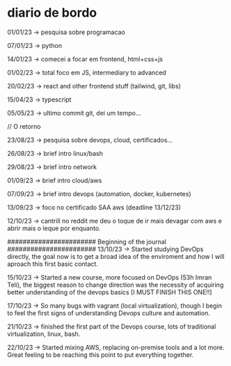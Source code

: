 # diario de bordo

01/01/23 -> pesquisa sobre programacao

07/01/23 -> python

14/01/23 -> comecei a focar em frontend, html+css+js

01/02/23 -> total foco em JS, intermediary to advanced

20/02/23 -> react and other frontend stuff (tailwind, git, libs)

15/04/23 -> typescript

05/05/23 -> ultimo commit git, dei um tempo...

// O retorno

23/08/23 -> pesquisa sobre devops, cloud, certificados...

26/08/23 -> brief intro linux/bash

29/08/23 -> brief intro network

01/09/23 -> brief intro cloud/aws

07/09/23 -> brief intro devops (automation, docker, kubernetes)

13/09/23 -> foco no certificado SAA aws (deadline 13/12/23)

12/10/23 -> cantrill no reddit me deu o toque de ir mais devagar com aws e abrir mais o leque por enquanto.

####################### Beginning of the journal #######################
13/10/23 -> Started studying DevOps directly, the goal now is to get a broad idea of the enviroment and how I will aproach this first basic contact.

15/10/23 -> Started a new course, more focused on DevOps (53h Imran Teli), the biggest reason to change direction was the necessity of acquiring better understanding of the devops basics [I MUST FINISH THIS ONE!!]

17/10/23 -> So many bugs with vagrant (local virtualization), though I begin to feel the first signs of understanding Devops culture and automation.

21/10/23 -> finished the first part of the Devops course, lots of traditional virtualization, linux, bash.

22/10/23 -> Started mixing AWS, replacing on-premise tools and a lot more. Great feeling to be reaching this point to put everything together.
